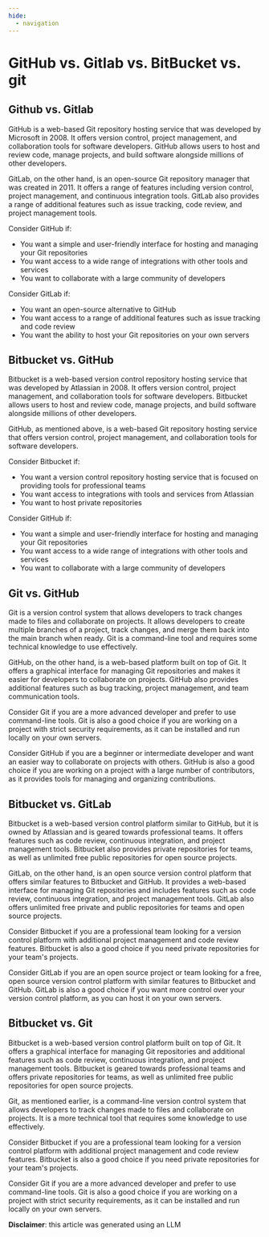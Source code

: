 ```yaml
---
hide:
  - navigation
---
```


# GitHub vs. Gitlab vs. BitBucket vs. git

## Github vs. Gitlab

GitHub is a web-based Git repository hosting service that was developed by Microsoft in 2008. It offers version control, project management, and collaboration tools for software developers. GitHub allows users to host and review code, manage projects, and build software alongside millions of other developers.

GitLab, on the other hand, is an open-source Git repository manager that was created in 2011. It offers a range of features including version control, project management, and continuous integration tools. GitLab also provides a range of additional features such as issue tracking, code review, and project management tools.

Consider GitHub if:

- You want a simple and user-friendly interface for hosting and managing your Git repositories
- You want access to a wide range of integrations with other tools and services
- You want to collaborate with a large community of developers

Consider GitLab if:

- You want an open-source alternative to GitHub
- You want access to a range of additional features such as issue tracking and code review
- You want the ability to host your Git repositories on your own servers

## Bitbucket vs. GitHub

Bitbucket is a web-based version control repository hosting service that was developed by Atlassian in 2008. It offers version control, project management, and collaboration tools for software developers. Bitbucket allows users to host and review code, manage projects, and build software alongside millions of other developers.

GitHub, as mentioned above, is a web-based Git repository hosting service that offers version control, project management, and collaboration tools for software developers.

Consider Bitbucket if:

- You want a version control repository hosting service that is focused on providing tools for professional teams
- You want access to integrations with tools and services from Atlassian
- You want to host private repositories

Consider GitHub if:

- You want a simple and user-friendly interface for hosting and managing your Git repositories
- You want access to a wide range of integrations with other tools and services
- You want to collaborate with a large community of developers

## Git vs. GitHub

Git is a version control system that allows developers to track changes made to files and collaborate on projects. It allows developers to create multiple branches of a project, track changes, and merge them back into the main branch when ready. Git is a command-line tool and requires some technical knowledge to use effectively.

GitHub, on the other hand, is a web-based platform built on top of Git. It offers a graphical interface for managing Git repositories and makes it easier for developers to collaborate on projects. GitHub also provides additional features such as bug tracking, project management, and team communication tools.

Consider Git if you are a more advanced developer and prefer to use command-line tools. Git is also a good choice if you are working on a project with strict security requirements, as it can be installed and run locally on your own servers.

Consider GitHub if you are a beginner or intermediate developer and want an easier way to collaborate on projects with others. GitHub is also a good choice if you are working on a project with a large number of contributors, as it provides tools for managing and organizing contributions.

## Bitbucket vs. GitLab

Bitbucket is a web-based version control platform similar to GitHub, but it is owned by Atlassian and is geared towards professional teams. It offers features such as code review, continuous integration, and project management tools. Bitbucket also provides private repositories for teams, as well as unlimited free public repositories for open source projects.

GitLab, on the other hand, is an open source version control platform that offers similar features to Bitbucket and GitHub. It provides a web-based interface for managing Git repositories and includes features such as code review, continuous integration, and project management tools. GitLab also offers unlimited free private and public repositories for teams and open source projects.

Consider Bitbucket if you are a professional team looking for a version control platform with additional project management and code review features. Bitbucket is also a good choice if you need private repositories for your team's projects.

Consider GitLab if you are an open source project or team looking for a free, open source version control platform with similar features to Bitbucket and GitHub. GitLab is also a good choice if you want more control over your version control platform, as you can host it on your own servers.

## Bitbucket vs. Git

Bitbucket is a web-based version control platform built on top of Git. It offers a graphical interface for managing Git repositories and additional features such as code review, continuous integration, and project management tools. Bitbucket is geared towards professional teams and offers private repositories for teams, as well as unlimited free public repositories for open source projects.

Git, as mentioned earlier, is a command-line version control system that allows developers to track changes made to files and collaborate on projects. It is a more technical tool that requires some knowledge to use effectively.

Consider Bitbucket if you are a professional team looking for a version control platform with additional project management and code review features. Bitbucket is also a good choice if you need private repositories for your team's projects.

Consider Git if you are a more advanced developer and prefer to use command-line tools. Git is also a good choice if you are working on a project with strict security requirements, as it can be installed and run locally on your own servers.

**Disclaimer**: this article was generated using an LLM